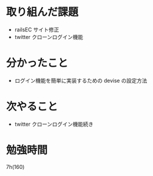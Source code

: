 # 取り組んだ課題

- railsEC サイト修正
- twitter クローンログイン機能

# 分かったこと

- ログイン機能を簡単に実装するための devise の設定方法

# 次やること

- twitter クローンログイン機能続き

# 勉強時間

7h(160)
